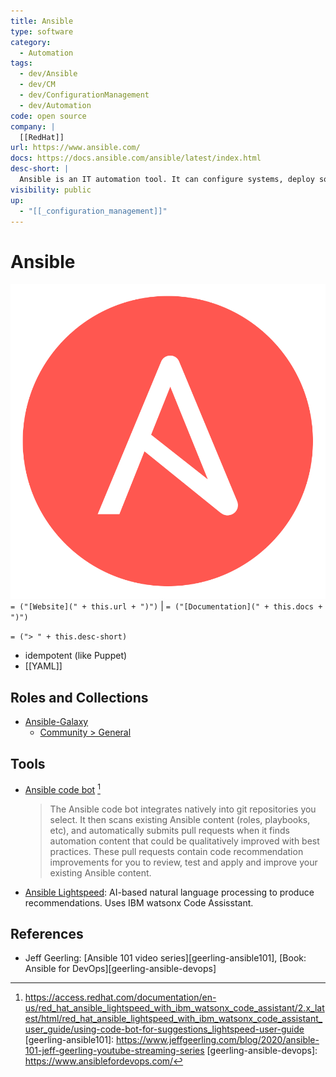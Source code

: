 ```yaml
---
title: Ansible
type: software
category:
  - Automation
tags:
  - dev/Ansible
  - dev/CM
  - dev/ConfigurationManagement
  - dev/Automation
code: open source
company: |
  [[RedHat]]
url: https://www.ansible.com/
docs: https://docs.ansible.com/ansible/latest/index.html
desc-short: |
  Ansible is an IT automation tool. It can configure systems, deploy software, and orchestrate more advanced IT tasks such as continuous deployments or zero downtime rolling updates.
visibility: public
up:
  - "[[_configuration_management]]"
---
```

# Ansible

![Ansible logo|20](https://github.com/ansible/logos/blob/main/community-marks/Ansible-Community-Mark-Mango.png?raw=true)  `= ("[Website](" + this.url + ")")` | `= ("[Documentation](" + this.docs + ")")`

`= ("> " + this.desc-short)`

- idempotent (like Puppet)
- [[YAML]]

## Roles and Collections

- [Ansible-Galaxy](https://galaxy.ansible.com/home)
    - [Community > General](https://galaxy.ansible.com/community/general)


## Tools

- [Ansible code bot][ansible-code-bot] [^ansible-code-bot-redhat]
  > The Ansible code bot integrates natively into git repositories you select. It then scans existing Ansible content (roles, playbooks, etc), and automatically submits pull requests when it finds automation content that could be qualitatively improved with best practices. These pull requests contain code recommendation improvements for you to review, test and apply and improve your existing Ansible content.
- [Ansible Lightspeed](https://www.redhat.com/en/technologies/management/ansible/ansible-lightspeed): AI-based natural language processing to produce recommendations. Uses IBM watsonx Code Assisstant.

## References

- Jeff Geerling: [Ansible 101 video series][geerling-ansible101], [Book: Ansible for DevOps][geerling-ansible-devops]

[ansible-code-bot]: <https://github.com/apps/ansible-code-bot>
[^ansible-code-bot-redhat]: <https://access.redhat.com/documentation/en-us/red_hat_ansible_lightspeed_with_ibm_watsonx_code_assistant/2.x_latest/html/red_hat_ansible_lightspeed_with_ibm_watsonx_code_assistant_user_guide/using-code-bot-for-suggestions_lightspeed-user-guide>
[geerling-ansible101]: <https://www.jeffgeerling.com/blog/2020/ansible-101-jeff-geerling-youtube-streaming-series>
[geerling-ansible-devops]: <https://www.ansiblefordevops.com/>